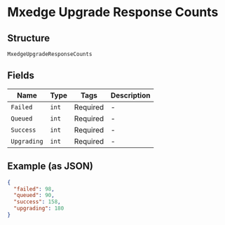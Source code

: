 
# Mxedge Upgrade Response Counts

## Structure

`MxedgeUpgradeResponseCounts`

## Fields

| Name | Type | Tags | Description |
|  --- | --- | --- | --- |
| `Failed` | `int` | Required | - |
| `Queued` | `int` | Required | - |
| `Success` | `int` | Required | - |
| `Upgrading` | `int` | Required | - |

## Example (as JSON)

```json
{
  "failed": 98,
  "queued": 90,
  "success": 158,
  "upgrading": 180
}
```

